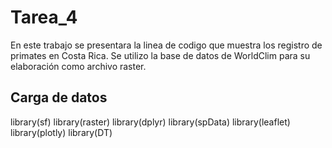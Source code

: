 # Tarea_4

En este trabajo se presentara la linea de codigo que muestra los registro de primates en Costa Rica. Se utilizo la base de datos de WorldClim para su elaboración como archivo raster.

## Carga de datos 

library(sf)
library(raster)
library(dplyr)
library(spData)
library(leaflet)
library(plotly)
library(DT)
